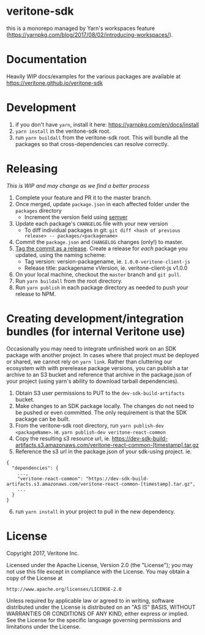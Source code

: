 # veritone-sdk

this is a monorepo managed by Yarn's workspaces feature (https://yarnpkg.com/blog/2017/08/02/introducing-workspaces/).
# Documentation
Heavily WIP docs/examples for the various packages are available at https://veritone.github.io/veritone-sdk

# Development
1. if you don't have `yarn`, install it here: https://yarnpkg.com/en/docs/install
2. `yarn install` in the veritone-sdk root.
3. run `yarn buildall` from the veritone-sdk root. This will bundle all the packages so that cross-dependencies can resolve correctly.

# Releasing
_This is WIP and may change as we find a better process_

1. Complete your feature and PR it to the master branch.
2. Once merged, update `package.json` in each affected folder under the `packages` directory
    * Increment the version field using [semver](http://semver.org/)
3. Update each package's `CHANGELOG` file with your new version
    * To diff individual packages in git: `git diff <hash of previous release> -- packages/<packagename>`
4. Commit the `package.json` and `CHANGELOG` changes (only!) to master.
5. [Tag the commit as a release](https://github.com/veritone/veritone-sdk/releases). Create a release for _each_ package you updated, using the naming scheme:
    * Tag version: version-packagename, ie. `1.0.0-veritone-client-js`
    * Release title: packagename vVersion, ie. veritone-client-js v1.0.0
6. On your local machine, checkout the `master` branch and `git pull`.
7. Run `yarn buildall` from the root directory.
8. Run `yarn publish` in each package directory as needed to push your release to NPM.

# Creating development/integration bundles (for internal Veritone use)
Occasionally you may need to integrate unfinished work on an SDK package with another project. In cases where that project must be deployed or shared, we cannot rely on `yarn link`. Rather than cluttering our ecosystem with with prerelease package versions, you can publish a tar archive to an S3 bucket and reference that archive in the package.json of your project (using yarn's ability to download tarball dependencies).

1. Obtain S3 user permissions to PUT to the `dev-sdk-build-artifacts` bucket.
2. Make changes to an SDK package locally. The changes do not need to be pushed or even committed. The only requirement is that the SDK package can be built.
3. From the veritone-sdk root directory, run `yarn publish-dev <packageName>`. ie. `yarn publish-dev veritone-react-common`
4. Copy the resulting s3 resource url, ie. https://dev-sdk-build-artifacts.s3.amazonaws.com/veritone-react-common-[timestamp].tar.gz
5. Reference the s3 url in the package.json of your sdk-using project. ie.
```
{
  "dependencies": {
    ...,
    "veritone-react-common": "https://dev-sdk-build-artifacts.s3.amazonaws.com/veritone-react-common-[timestamp].tar.gz",
    ...
  }
}
```
6. run `yarn install` in your project to pull in the new dependency.


# License
Copyright 2017, Veritone Inc.

Licensed under the Apache License, Version 2.0 (the "License");
you may not use this file except in compliance with the License.
You may obtain a copy of the License at

    http://www.apache.org/licenses/LICENSE-2.0

Unless required by applicable law or agreed to in writing, software
distributed under the License is distributed on an "AS IS" BASIS,
WITHOUT WARRANTIES OR CONDITIONS OF ANY KIND, either express or implied.
See the License for the specific language governing permissions and
limitations under the License.
